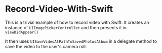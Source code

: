 Record-Video-With-Swift
=======================

This is a trivial example of how to record video with Swift.  It creates an instance of `UIImagePickerController` and then presents it in `viewDidAppear()`

It then uses `UISaveVideoAtPathToSavedPhotosAlbum` in a delegate method to save the video to the user's camera roll.
